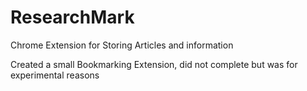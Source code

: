 # ResearchMark
Chrome Extension for Storing Articles and information 

Created a small Bookmarking Extension, did not complete but was for experimental reasons
